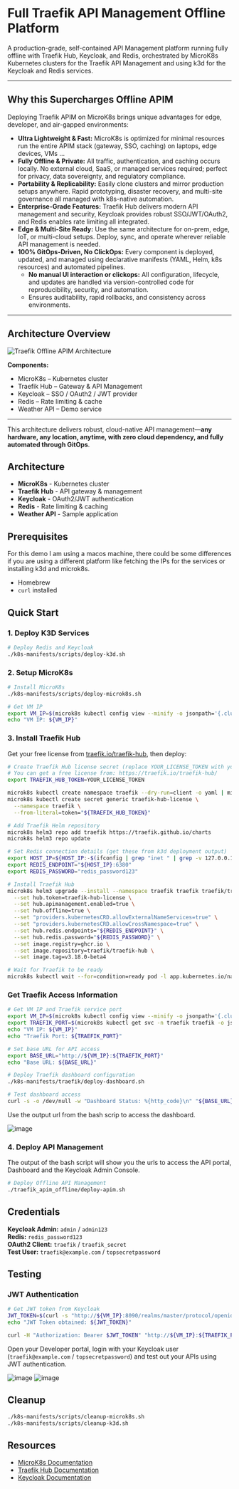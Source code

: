 # Full Traefik API Management Offline Platform

A production-grade, self-contained API Management platform running fully offline with Traefik Hub, Keycloak, and Redis, orchestrated by MicroK8s Kubernetes clusters for the Traefik API Management and using k3d for the Keycloak and Redis services.

---

## Why this Supercharges Offline APIM

Deploying Traefik APIM on MicroK8s brings unique advantages for edge, developer, and air-gapped environments:

- **Ultra Lightweight & Fast:** MicroK8s is optimized for minimal resources run the entire APIM stack (gateway, SSO, caching) on laptops, edge devices, VMs ...
- **Fully Offline & Private:** All traffic, authentication, and caching occurs locally. No external cloud, SaaS, or managed services required; perfect for privacy, data sovereignty, and regulatory compliance.
- **Portability & Replicability:** Easily clone clusters and mirror production setups anywhere. Rapid prototyping, disaster recovery, and multi-site governance all managed with k8s-native automation.
- **Enterprise-Grade Features:** Traefik Hub delivers modern API management and security, Keycloak provides robust SSO/JWT/OAuth2, and Redis enables rate limiting all integrated.
- **Edge & Multi-Site Ready:** Use the same architecture for on-prem, edge, IoT, or multi-cloud setups. Deploy, sync, and operate wherever reliable API management is needed.
- **100% GitOps-Driven, No ClickOps:** Every component is deployed, updated, and managed using declarative manifests (YAML, Helm, k8s resources) and automated pipelines.
  - **No manual UI interaction or clickops:** All configuration, lifecycle, and updates are handled via version-controlled code for reproducibility, security, and automation.
  - Ensures auditability, rapid rollbacks, and consistency across environments.

---

## Architecture Overview

![Traefik Offline APIM Architecture](images/traefik_apim_offline_arch.png)

**Components:**
- MicroK8s – Kubernetes cluster
- Traefik Hub – Gateway & API Management
- Keycloak – SSO / OAuth2 / JWT provider
- Redis – Rate limiting & cache
- Weather API – Demo service

---

This architecture delivers robust, cloud-native API management—**any hardware, any location, anytime, with zero cloud dependency, and fully automated through GitOps**.

## Architecture

- **MicroK8s** - Kubernetes cluster
- **Traefik Hub** - API gateway & management
- **Keycloak** - OAuth2/JWT authentication  
- **Redis** - Rate limiting & caching
- **Weather API** - Sample application

## Prerequisites

For this demo I am using a macos machine, there could be some differences if you are using a different platform like fetching the IPs for the services or installing k3d and microk8s.

- Homebrew 
- `curl` installed

## Quick Start

### 1. Deploy K3D Services
```bash
# Deploy Redis and Keycloak
./k8s-manifests/scripts/deploy-k3d.sh
```

### 2. Setup MicroK8s
```bash
# Install MicroK8s
./k8s-manifests/scripts/deploy-microk8s.sh

# Get VM IP
export VM_IP=$(microk8s kubectl config view --minify -o jsonpath='{.clusters[0].cluster.server}' | sed 's|https://||' | sed 's|:.*||')
echo "VM IP: ${VM_IP}"
```

### 3. Install Traefik Hub

Get your free license from [traefik.io/traefik-hub](https://traefik.io/traefik-hub/), then deploy:

```bash
# Create Traefik Hub license secret (replace YOUR_LICENSE_TOKEN with your actual token)
# You can get a free license from: https://traefik.io/traefik-hub/
export TRAEFIK_HUB_TOKEN=YOUR_LICENSE_TOKEN

microk8s kubectl create namespace traefik --dry-run=client -o yaml | microk8s kubectl apply -f -
microk8s kubectl create secret generic traefik-hub-license \
  --namespace traefik \
  --from-literal=token="${TRAEFIK_HUB_TOKEN}"

# Add Traefik Helm repository
microk8s helm3 repo add traefik https://traefik.github.io/charts
microk8s helm3 repo update

# Set Redis connection details (get these from k3d deployment output)
export HOST_IP=${HOST_IP:-$(ifconfig | grep "inet " | grep -v 127.0.0.1 | head -1 | awk '{print $2}')}
export REDIS_ENDPOINT="${HOST_IP}:6380"
export REDIS_PASSWORD="redis_password123"

# Install Traefik Hub
microk8s helm3 upgrade --install --namespace traefik traefik traefik/traefik \
  --set hub.token=traefik-hub-license \
  --set hub.apimanagement.enabled=true \
  --set hub.offline=true \
  --set "providers.kubernetesCRD.allowExternalNameServices=true" \
  --set "providers.kubernetesCRD.allowCrossNamespace=true" \
  --set hub.redis.endpoints="${REDIS_ENDPOINT}" \
  --set hub.redis.password="${REDIS_PASSWORD}" \
  --set image.registry=ghcr.io \
  --set image.repository=traefik/traefik-hub \
  --set image.tag=v3.18.0-beta4

# Wait for Traefik to be ready
microk8s kubectl wait --for=condition=ready pod -l app.kubernetes.io/name=traefik -n traefik --timeout=300s
```

### Get Traefik Access Information

```bash
# Get VM IP and Traefik service port
export VM_IP=$(microk8s kubectl config view --minify -o jsonpath='{.clusters[0].cluster.server}' | sed 's|https://||' | sed 's|:.*||')
export TRAEFIK_PORT=$(microk8s kubectl get svc -n traefik traefik -o jsonpath='{.spec.ports[0].nodePort}')
echo "VM IP: ${VM_IP}"
echo "Traefik Port: ${TRAEFIK_PORT}"

# Set base URL for API access
export BASE_URL="http://${VM_IP}:${TRAEFIK_PORT}"
echo "Base URL: ${BASE_URL}"

```

```bash
# Deploy Traefik dashboard configuration
./k8s-manifests/traefik/deploy-dashboard.sh

# Test dashboard access
curl -s -o /dev/null -w "Dashboard Status: %{http_code}\n" "${BASE_URL}/dashboard/"
```
Use the output url from the bash scrip to access the dashboard.

![image](images/traefik_dashboard.png)

### 4. Deploy API Management

The output of the bash script will show you the urls to access the API portal, Dashboard and the Keycloak Admin Console.

```bash
# Deploy Offline API Management
./traefik_apim_offline/deploy-apim.sh
```
## Credentials

**Keycloak Admin:** `admin` / `admin123`  
**Redis:** `redis_password123`  
**OAuth2 Client:** `traefik` / `traefik_secret`  
**Test User:** `traefik@example.com` / `topsecretpassword`

## Testing

### JWT Authentication

```bash
# Get JWT token from Keycloak
JWT_TOKEN=$(curl -s "http://${VM_IP}:8090/realms/master/protocol/openid-connect/token" -H "Content-Type: application/x-www-form-urlencoded" -d "grant_type=password&client_id=admin-cli&username=admin&password=admin123" | grep -o '"access_token":"[^"]*"' | cut -d'"' -f4)
echo "JWT Token obtained: ${JWT_TOKEN}"
```

```bash
curl -H "Authorization: Bearer $JWT_TOKEN" "http://${VM_IP}:${TRAEFIK_PORT}/weather/"
```

Open your Developer portal, login with your Keycloak user (`traefik@example.com` / `topsecretpassword`) and test out your APIs using JWT authentication.

![image](images/keycloak_sso_login.png)
![image](images/traefik_portal.png)

## Cleanup

```bash
./k8s-manifests/scripts/cleanup-microk8s.sh
./k8s-manifests/scripts/cleanup-k3d.sh
```

## Resources

- [MicroK8s Documentation](https://microk8s.io/docs)
- [Traefik Hub Documentation](https://doc.traefik.io/traefik-hub/)
- [Keycloak Documentation](https://www.keycloak.org/documentation)